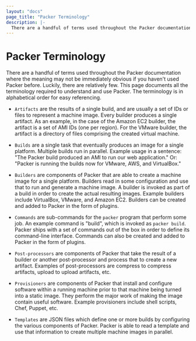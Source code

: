 ```yaml
---
layout: "docs"
page_title: "Packer Terminology"
description: |-
  There are a handful of terms used throughout the Packer documentation where the meaning may not be immediately obvious if you haven't used Packer before. Luckily, there are relatively few. This page documents all the terminology required to understand and use Packer. The terminology is in alphabetical order for easy referencing.
---
```


# Packer Terminology

There are a handful of terms used throughout the Packer documentation where
the meaning may not be immediately obvious if you haven't used Packer before.
Luckily, there are relatively few. This page documents all the terminology
required to understand and use Packer. The terminology is in alphabetical
order for easy referencing.

- `Artifacts` are the results of a single build, and are usually a set of IDs
or files to represent a machine image. Every builder produces a single
artifact. As an example, in the case of the Amazon EC2 builder, the artifact is
a set of AMI IDs (one per region). For the VMware builder, the artifact is a
directory of files comprising the created virtual machine.

- `Builds` are a single task that eventually produces an image for a single
platform. Multiple builds run in parallel. Example usage in a
sentence: "The Packer build produced an AMI to run our web application."
Or: "Packer is running the builds now for VMware, AWS, and VirtualBox."

- `Builders` are components of Packer that are able to create a machine
image for a single platform. Builders read in some configuration and use
that to run and generate a machine image. A builder is invoked as part of a
build in order to create the actual resulting images. Example builders include
VirtualBox, VMware, and Amazon EC2. Builders can be created and added to
Packer in the form of plugins.

- `Commands` are sub-commands for the `packer` program that perform some
job. An example command is "build", which is invoked as `packer build`.
Packer ships with a set of commands out of the box in order to define
its command-line interface. Commands can also be created and added to
Packer in the form of plugins.

- `Post-processors` are components of Packer that take the result of
a builder or another post-processor and process that to
create a new artifact. Examples of post-processors are
compress to compress artifacts, upload to upload artifacts, etc.

- `Provisioners` are components of Packer that install and configure
software within a running machine prior to that machine being turned
into a static image. They perform the major work of making the image contain
useful software. Example provisioners include shell scripts, Chef, Puppet,
etc.

- `Templates` are JSON files which define one or more builds
by configuring the various components of Packer. Packer is able to read a
template and use that information to create multiple machine images in
parallel.
